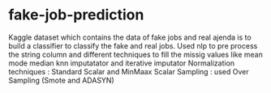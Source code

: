# fake-job-prediction

Kaggle dataset which contains the data of fake jobs and real ajenda is to build a classifier to classify the fake and real jobs.
Used nlp to pre process the string column and different techniques to fill the missig values like mean mode median knn imputatator and 
iterative imputator 
Normalization techniques : Standard Scalar and MinMaax Scalar
Sampling : used Over Sampling (Smote and ADASYN)
